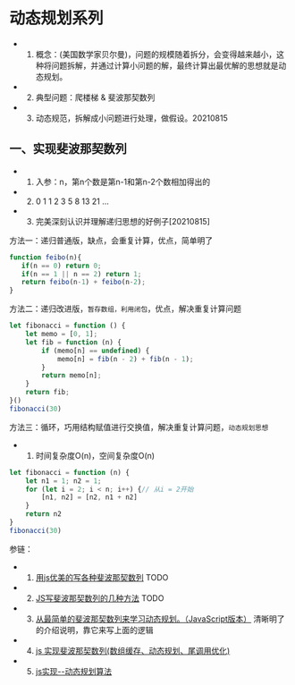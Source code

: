 # 动态规划系列
* 1. 概念：(美国数学家贝尔曼)，问题的规模随着拆分，会变得越来越小，这种将问题拆解，并通过计算小问题的解，最终计算出最优解的思想就是动态规划。
* 2. 典型问题：爬楼梯 & 斐波那契数列
* 3. 动态规范，拆解成小问题进行处理，做假设。20210815

## 一、实现斐波那契数列
* 1. 入参：n，第n个数是第n-1和第n-2个数相加得出的
* 2. 0 1 1 2 3 5 8 13 21 ...
* 3. 完美深刻认识并理解递归思想的好例子[20210815]

方法一：递归普通版，缺点，会重复计算，优点，简单明了
```js
function feibo(n){
   if(n == 0) return 0;
   if(n == 1 || n == 2) return 1;
   return feibo(n-1) + feibo(n-2);
}
```

方法二：递归改进版，`暂存数组，利用闭包`，优点，解决重复计算问题
```js
let fibonacci = function () {
    let memo = [0, 1];
    let fib = function (n) {
        if (memo[n] == undefined) {
            memo[n] = fib(n - 2) + fib(n - 1);
        }
        return memo[n];
    }
    return fib;
}()
fibonacci(30)
```

方法三：循环，巧用结构赋值进行交换值，解决重复计算问题，`动态规划思想`
* 1. 时间复杂度O(n)，空间复杂度O(n)
```js
let fibonacci = function (n) {
    let n1 = 1; n2 = 1;
    for (let i = 2; i < n; i++) {// 从i = 2开始
        [n1, n2] = [n2, n1 + n2]
    }
    return n2
}
fibonacci(30)
```

参链：
* 1. [用js优美的写各种斐波那契数列](https://zhuanlan.zhihu.com/p/27205391) TODO
* 2. [JS写斐波那契数列的几种方法](https://www.cnblogs.com/superlizhao/p/11603158.html) TODO
* 3. [从最简单的斐波那契数列来学习动态规划。（JavaScript版本）](https://blog.csdn.net/weixin_40906515/article/details/106536355) 清晰明了的介绍说明，靠它来写上面的逻辑
* 4. [js 实现斐波那契数列(数组缓存、动态规划、尾调用优化)](https://www.mk2048.com/blog/blog_ija2hkh1aib.html)
* 5. [js实现--动态规划算法](https://blog.csdn.net/m0_37686205/article/details/90182779)